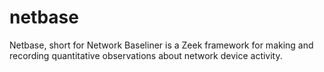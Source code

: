 # netbase
Netbase, short for Network Baseliner is a Zeek framework for making and recording quantitative observations about network device activity.

